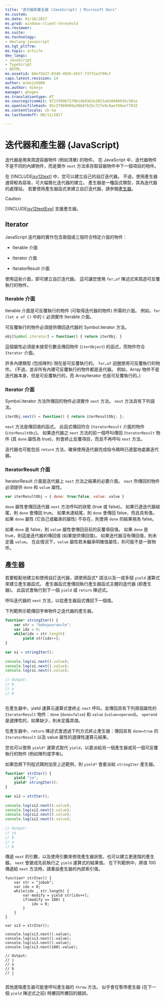 ```yaml
---
title: "迭代器和產生器 (JavaScript) | Microsoft Docs"
ms.custom: 
ms.date: 01/18/2017
ms.prod: windows-client-threshold
ms.reviewer: 
ms.suite: 
ms.technology:
- devlang-javascript
ms.tgt_pltfrm: 
ms.topic: article
dev_langs:
- JavaScript
- TypeScript
- DHTML
ms.assetid: 68ef5b2f-0349-492b-b557-73ff2a2f90cf
caps.latest.revision: 14
author: mikejo5000
ms.author: mikejo
manager: ghogen
ms.translationtype: HT
ms.sourcegitcommit: 9713f09b7379b14b9362e3853a910948935c501e
ms.openlocfilehash: 85c27969609a38b87b15c727e9c8aef89ee77032
ms.contentlocale: zh-tw
ms.lasthandoff: 08/11/2017

---
```

# <a name="iterators-and-generators-javascript"></a>迭代器和產生器 (JavaScript)
迭代器是用來周遊容器物件 (例如清單) 的物件。 在 JavaScript 中，迭代器物件不是不同的內建物件，而是實作 `next` 方法來存取容器物件中下一個項目的物件。  
  
 在 [!INCLUDE[jsv12text](../../javascript/includes/jsv12text-md.md)] 中，您可以建立自己的自訂迭代器。 不過，使用產生器通常較為容易，可大幅簡化迭代器的建立。 產生器是一種函式類型，其為迭代器的處理站。 若要使用產生器函式來建立自訂迭代器，請參閱[產生器](#Generators)。  
  
> [!CAUTION]
>  [!INCLUDE[jsv12textExp](../../javascript/includes/jsv12textexp-md.md)] 支援產生器。  
  
## <a name="iterators"></a>Iterator  
 JavaScript 迭代器的實作包含兩個或三個符合特定介面的物件：  
  
-   Iterable 介面  
  
-   Iterator 介面  
  
-   IteratorResult 介面  
  
 使用這些介面，即可建立自訂迭代器。 這可讓您使用 `for…of` 陳述式來周遊可反覆執行的物件。  
  
### <a name="iterable-interface"></a>Iterable 介面  
 Iterable 介面是可反覆執行的物件 (可取得迭代器的物件) 所需的介面。 例如，`for (let e of C)` 中的 `C` 必須實作 Iterable 介面。  
  
 可反覆執行的物件必須提供傳回迭代器的 Symbol.iterator 方法。  
  
```JavaScript  
obj[Symbol.iterator] = function() { return iterObj; }  
```  
  
 這個屬性必須是未接受引數且傳回物件 (`iterObject`) 的函式，而物件符合 `Iterator` 介面。  
  
 許多內建類型 (包括陣列) 現在是可反覆執行的。 `for…of` 迴圈使用可反覆執行的物件。 (不過，並非所有內建可反覆執行的物件都是迭代器。 例如，Array 物件不是迭代器本身，但是可反覆執行的，而 ArrayIterator 也是可反覆執行的。)  
  
### <a name="iterator-interface"></a>Iterator 介面  
 Symbol.iterator 方法所傳回的物件必須實作 `next` 方法。 `next` 方法具有下列語法。  
  
```JavaScript  
iterObj.next() = function() { return iterResultObj; };  
```  
  
 `next` 方法是傳回值的函式。 此函式傳回符合 `IteratorResult` 介面的物件 (`iterResultObj`)。 如果迭代器之 `next` 方法的前一個呼叫傳回 `IteratorResult` 物件 (其 `done` 屬性為 true)，則會終止反覆項目，而且不再呼叫 `next` 方法。  
  
 迭代器也可能包括 `return` 方法，確保使用迭代器完成指令碼時已適當地處置迭代器。  
  
### <a name="iteratorresult-interface"></a>IteratorResult 介面  
 IteratorResult 介面是迭代器上 `next` 方法之結果的必要介面。 `next` 所傳回的物件必須提供 `done` 和 `value` 屬性。  
  
```JavaScript  
var iterResultObj = { done: true|false, value: value }  
```  
  
 `done` 屬性會傳回迭代器 `next` 方法呼叫的狀態 (true 或 false)。 如果已達迭代器結尾，則 `done` 會傳回 true。 如果未達結尾，則 `done` 會傳回 false，而且具有值。 如果 `done` 屬性 (它自己或繼承的屬性) 不存在，則會將 `done` 的結果視為 false。  
  
 如果 `done` 是 false，則 `value` 屬性會傳回目前的反覆項目值。 如果 `done` 是 true，則這是迭代器的傳回值 (如果提供傳回值)。 如果迭代器沒有傳回值，則未定義 `value`。 在此情況下，`value` 屬性若未繼承明確值屬性，則可能不是一致物件。  
  
<a name="Generators"></a>   
## <a name="generators"></a>產生器  
 若要輕鬆地建立和使用自訂迭代器，請使用函式* 語法以及一或多個 `yield` 運算式來建立產生器函式。 產生器函式會傳回執行產生器函式主體的迭代器 (即產生器)。 此函式會執行到下一個 `yield` 或 `return` 陳述式。  
  
 呼叫迭代器的 `next` 方法，以從產生器函式傳回下一個值。  
  
 下列範例示範傳回字串物件之迭代器的產生器。  
  
```JavaScript  
function* stringIter() {  
    var str = "bobsyouruncle";  
    var idx = 0;  
    while(idx < str.length)  
        yield str[idx++];  
}  
  
var si = stringIter();  
  
console.log(si.next().value);  
console.log(si.next().value);  
console.log(si.next().value);  
  
// Output:  
// b  
// o  
// b  
  
```  
  
 在產生器中，yield 運算元運算式會終止 `next` 呼叫，並傳回具有下列兩個屬性的 `IteratorResult` 物件：`done` (`done=false`) 和 `value` (`value=operand`)。 `operand` 是選擇性的，如果缺少，則未定義其值。  
  
 在產生器中，`return` 陳述式會透過下列方式終止產生器：傳回具有 `done=true` 的 `IteratorResult` 以及 value 屬性的選擇性運算元結果。  
  
 您也可以使用 `yield*` 運算式取代 `yield`，以委派給另一個產生器或另一個可反覆執行的物件 (例如陣列或字串)。  
  
 如果您將下列程式碼附加至上述範例，則 `yield*` 會委派給 `stringIter` 產生器。  
  
```JavaScript  
function* strIter() {  
    yield "jo";  
    yield* stringIter();  
}  
  
var si2 = strIter();  
  
console.log(si2.next().value);  
console.log(si2.next().value);  
console.log(si2.next().value);  
console.log(si2.next().value);  
  
// Output:  
// jo  
// b  
// o  
// b  
```  
  
 傳遞 `next` 的引數，以及使用引數來修改產生器狀態，也可以建立更進階的產生器。 `next` 會變成先前執行之 `yield` 運算式的結果值。 在下列範例中，將值 100 傳遞給 `next` 方法時，請重設產生器的內部索引值。  
  
```  
function* strIter() {  
    var str = "jobob";  
    var idx = 0;  
    while(idx , str.length) {  
        var modify = yield str[idx++];  
        if(modify == 100) {  
            idx = 0;  
        }  
    }
}
  
var si3 = strIter();  
  
console.log(si3.next().value);  
console.log(si3.next().value);  
console.log(si3.next().value);  
console.log(si3.next(100).value);  
  
// Output:  
// j  
// o  
// b  
// j  
  
```  
  
 其他進階產生器可能會呼叫產生器的 `throw` 方法。 似乎會在暫停產生器 (在下一個 `yield` 陳述式之前) 時擲回所擲回的錯誤。

